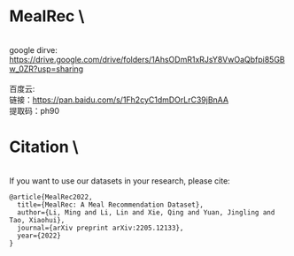 # MealRec \
\
google dirve: \
https://drive.google.com/drive/folders/1AhsODmR1xRJsY8VwOaQbfpi85GBw_0ZR?usp=sharing \
\
百度云: \
链接：https://pan.baidu.com/s/1Fh2cyC1dmDOrLrC39jBnAA \
提取码：ph90

# Citation \
\
If you want to use our datasets in your research, please cite:
```
@article{MealRec2022,
  title={MealRec: A Meal Recommendation Dataset},
  author={Li, Ming and Li, Lin and Xie, Qing and Yuan, Jingling and Tao, Xiaohui},
  journal={arXiv preprint arXiv:2205.12133},
  year={2022}
}
```
